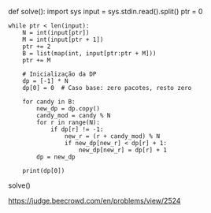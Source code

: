 def solve():
    import sys
    input = sys.stdin.read().split()
    ptr = 0
    
    while ptr < len(input):
        N = int(input[ptr])
        M = int(input[ptr + 1])
        ptr += 2
        B = list(map(int, input[ptr:ptr + M]))
        ptr += M
        
        # Inicialização da DP
        dp = [-1] * N
        dp[0] = 0  # Caso base: zero pacotes, resto zero
        
        for candy in B:
            new_dp = dp.copy()
            candy_mod = candy % N
            for r in range(N):
                if dp[r] != -1:
                    new_r = (r + candy_mod) % N
                    if new_dp[new_r] < dp[r] + 1:
                        new_dp[new_r] = dp[r] + 1
            dp = new_dp
        
        print(dp[0])

solve()

https://judge.beecrowd.com/en/problems/view/2524